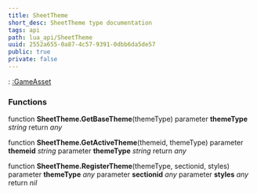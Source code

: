 ```yaml
---
title: SheetTheme
short_desc: SheetTheme type documentation
tags: api
path: lua_api/SheetTheme
uuid: 2552a655-0a87-4c57-9391-0dbb6da5de57
public: true
private: false
---
```


 : [:GameAsset](/lua_api/SheetTheme)


### Functions

function **SheetTheme.GetBaseTheme**(themeType)
  parameter **themeType** *string*
  return *any*

function **SheetTheme.GetActiveTheme**(themeid, themeType)
  parameter **themeid** *string*
  parameter **themeType** *string*
  return *any*

function **SheetTheme.RegisterTheme**(themeType, sectionid, styles)
  parameter **themeType** *any*
  parameter **sectionid** *any*
  parameter **styles** *any*
  return *nil*

